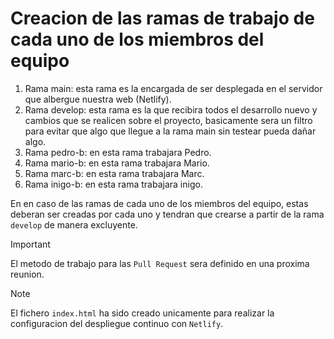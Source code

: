 # Creacion de las ramas de trabajo de cada uno de los miembros del equipo

1. Rama main: esta rama es la encargada de ser desplegada en el servidor que albergue nuestra web (Netlify).
2. Rama develop: esta rama es la que recibira todos el desarrollo nuevo y cambios que se realicen sobre el proyecto, basicamente sera un filtro para evitar que algo que llegue a la rama main sin testear pueda dañar algo.
3. Rama pedro-b: en esta rama trabajara Pedro.
4. Rama mario-b: en esta rama trabajara Mario.
5. Rama marc-b: en esta rama trabajara Marc.
6. Rama inigo-b: en esta rama trabajara inigo.

En en caso de las ramas de cada uno de los miembros del equipo, estas deberan ser creadas por cada uno y tendran que crearse a partir de la rama `develop` de manera excluyente.

> [!IMPORTANT]
El metodo de trabajo para las `Pull Request` sera definido en una proxima reunion.

> [!NOTE]
El fichero `index.html` ha sido creado unicamente para realizar la configuracion del despliegue continuo con `Netlify`.